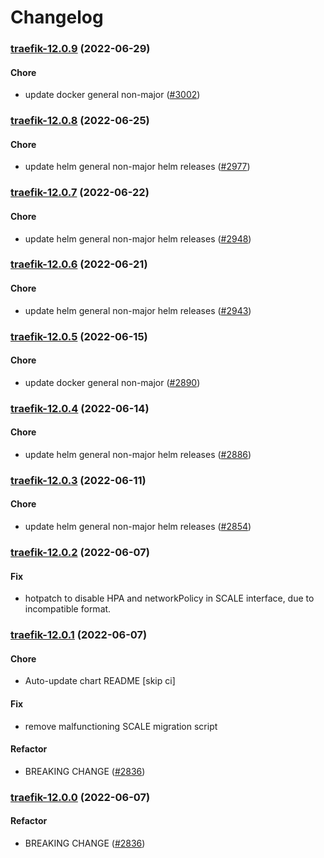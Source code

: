 # Changelog<br>


<a name="traefik-12.0.9"></a>
### [traefik-12.0.9](https://github.com/truecharts/apps/compare/traefik-12.0.8...traefik-12.0.9) (2022-06-29)

#### Chore

* update docker general non-major ([#3002](https://github.com/truecharts/apps/issues/3002))



<a name="traefik-12.0.8"></a>
### [traefik-12.0.8](https://github.com/truecharts/apps/compare/traefik-12.0.7...traefik-12.0.8) (2022-06-25)

#### Chore

* update helm general non-major helm releases ([#2977](https://github.com/truecharts/apps/issues/2977))



<a name="traefik-12.0.7"></a>
### [traefik-12.0.7](https://github.com/truecharts/apps/compare/traefik-12.0.6...traefik-12.0.7) (2022-06-22)

#### Chore

* update helm general non-major helm releases ([#2948](https://github.com/truecharts/apps/issues/2948))



<a name="traefik-12.0.6"></a>
### [traefik-12.0.6](https://github.com/truecharts/apps/compare/traefik-12.0.5...traefik-12.0.6) (2022-06-21)

#### Chore

* update helm general non-major helm releases ([#2943](https://github.com/truecharts/apps/issues/2943))



<a name="traefik-12.0.5"></a>
### [traefik-12.0.5](https://github.com/truecharts/apps/compare/traefik-12.0.4...traefik-12.0.5) (2022-06-15)

#### Chore

* update docker general non-major ([#2890](https://github.com/truecharts/apps/issues/2890))



<a name="traefik-12.0.4"></a>
### [traefik-12.0.4](https://github.com/truecharts/apps/compare/traefik-12.0.3...traefik-12.0.4) (2022-06-14)

#### Chore

* update helm general non-major helm releases ([#2886](https://github.com/truecharts/apps/issues/2886))



<a name="traefik-12.0.3"></a>
### [traefik-12.0.3](https://github.com/truecharts/apps/compare/traefik-12.0.2...traefik-12.0.3) (2022-06-11)

#### Chore

* update helm general non-major helm releases ([#2854](https://github.com/truecharts/apps/issues/2854))



<a name="traefik-12.0.2"></a>
### [traefik-12.0.2](https://github.com/truecharts/apps/compare/traefik-12.0.1...traefik-12.0.2) (2022-06-07)

#### Fix

* hotpatch to disable HPA and networkPolicy in SCALE interface, due to incompatible format.



<a name="traefik-12.0.1"></a>
### [traefik-12.0.1](https://github.com/truecharts/apps/compare/traefik-11.3.9...traefik-12.0.1) (2022-06-07)

#### Chore

* Auto-update chart README [skip ci]

#### Fix

* remove malfunctioning SCALE migration script

#### Refactor

* BREAKING CHANGE ([#2836](https://github.com/truecharts/apps/issues/2836))



<a name="traefik-12.0.0"></a>
### [traefik-12.0.0](https://github.com/truecharts/apps/compare/traefik-11.3.9...traefik-12.0.0) (2022-06-07)

#### Refactor

* BREAKING CHANGE ([#2836](https://github.com/truecharts/apps/issues/2836))

